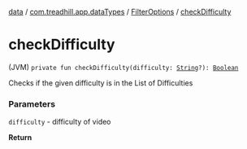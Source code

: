 [data](../../index.md) / [com.treadhill.app.dataTypes](../index.md) / [FilterOptions](index.md) / [checkDifficulty](./check-difficulty.md)

# checkDifficulty

(JVM) `private fun checkDifficulty(difficulty: `[`String`](https://kotlinlang.org/api/latest/jvm/stdlib/kotlin/-string/index.html)`?): `[`Boolean`](https://kotlinlang.org/api/latest/jvm/stdlib/kotlin/-boolean/index.html)

Checks if the given difficulty is in the List of Difficulties

### Parameters

`difficulty` - difficulty of video

**Return**

